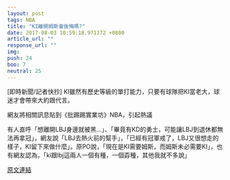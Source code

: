 ```yaml
---
layout: post
tags: NBA
title: "KI離開姆斯會後悔嗎?"
date: 2017-08-03 10:59:18.971372 +0800
article_url: ""
response_url: ""
img: 
push: 24
boo: 7
neutral: 25
---
```


[即時新聞/記者快抄] KI雖然有歷史等級的單打能力，只要有球隊把KI當老大，球迷才會帶來大約跟代言。

網友將相關訊息貼到《批踢踢實業坊》NBA，引起熱議

有人直呼「想離開LBJ身邊就被黑...」、「畢竟有KD的勇士，可能讓LBJ到退休都無法再拿冠」，網友說「LBJ去熱火前的幫手」，「已經有冠軍戒了，LBJ又很想走的樣子，KI留下來做什麼」。原PO說，「現在是KI需要姆斯，而姆斯未必需要KI」，也有網友認為，「ki跟lbj這兩人一個有種，一個孬種，其他我就不多說」

<a href = "https://www.ptt.cc/bbs/NBA/M.1501071876.A.36A.html">原文連結</a>

